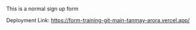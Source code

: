 This is a normal sign up form

Deployment Link: https://form-training-git-main-tanmay-arora.vercel.app/